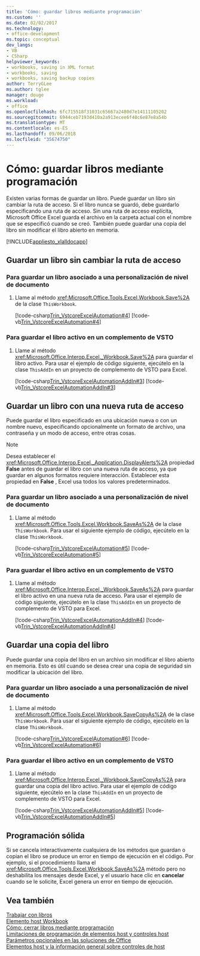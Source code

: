 ```yaml
---
title: 'Cómo: guardar libros mediante programación'
ms.custom: ''
ms.date: 02/02/2017
ms.technology:
- office-development
ms.topic: conceptual
dev_langs:
- VB
- CSharp
helpviewer_keywords:
- workbooks, saving in XML format
- workbooks, saving
- workbooks, saving backup copies
author: TerryGLee
ms.author: tglee
manager: douge
ms.workload:
- office
ms.openlocfilehash: 6fc715518f31031c65667a2480d7e14111105202
ms.sourcegitcommit: 6944ceb7193d410a2a913ecee6f40c6e87e8a54b
ms.translationtype: MT
ms.contentlocale: es-ES
ms.lasthandoff: 09/06/2018
ms.locfileid: "35674750"
---
```

# <a name="how-to-programmatically-save-workbooks"></a>Cómo: guardar libros mediante programación
  Existen varias formas de guardar un libro. Puede guardar un libro sin cambiar la ruta de acceso. Si el libro nunca se guardó, debe guardarlo especificando una ruta de acceso. Sin una ruta de acceso explícita, Microsoft Office Excel guarda el archivo en la carpeta actual con el nombre que se especificó cuando se creó. También puede guardar una copia del libro sin modificar el libro abierto en memoria.  
  
 [!INCLUDE[appliesto_xlalldocapp](../vsto/includes/appliesto-xlalldocapp-md.md)]  
  
## <a name="save-a-workbook-without-changing-the-path"></a>Guardar un libro sin cambiar la ruta de acceso  
  
### <a name="to-save-a-workbook-associated-with-a-document-level-customization"></a>Para guardar un libro asociado a una personalización de nivel de documento  
  
1.  Llame al método <xref:Microsoft.Office.Tools.Excel.Workbook.Save%2A> de la clase `ThisWorkbook`.  
  
     [!code-csharp[Trin_VstcoreExcelAutomation#4](../vsto/codesnippet/CSharp/Trin_VstcoreExcelAutomationCS/ThisWorkbook.cs#4)]
     [!code-vb[Trin_VstcoreExcelAutomation#4](../vsto/codesnippet/VisualBasic/Trin_VstcoreExcelAutomation/ThisWorkbook.vb#4)]  
  
### <a name="to-save-the-active-workbook-in-a-vsto-add-in"></a>Para guardar el libro activo en un complemento de VSTO  
  
1.  Llame al método <xref:Microsoft.Office.Interop.Excel._Workbook.Save%2A> para guardar el libro activo. Para usar el ejemplo de código siguiente, ejecútelo en la clase `ThisAddIn` en un proyecto de complemento de VSTO para Excel.  
  
     [!code-csharp[Trin_VstcoreExcelAutomationAddIn#3](../vsto/codesnippet/CSharp/trin_vstcoreexcelautomationaddin/ThisAddIn.cs#3)]
     [!code-vb[Trin_VstcoreExcelAutomationAddIn#3](../vsto/codesnippet/VisualBasic/trin_vstcoreexcelautomationaddin/ThisAddIn.vb#3)]  
  
## <a name="save-a-workbook-with-a-new-path"></a>Guardar un libro con una nueva ruta de acceso  
 Puede guardar el libro especificado en una ubicación nueva o con un nombre nuevo, especificando opcionalmente un formato de archivo, una contraseña y un modo de acceso, entre otras cosas.  
  
> [!NOTE]  
>  Desea establecer el <xref:Microsoft.Office.Interop.Excel._Application.DisplayAlerts%2A> propiedad **False** antes de guardar el libro con una nueva ruta de acceso, ya que guardar en algunos formatos requiere interacción. Establecer esta propiedad en **False** , Excel usa todos los valores predeterminados.  
  
### <a name="to-save-a-workbook-associated-with-a-document-level-customization"></a>Para guardar un libro asociado a una personalización de nivel de documento  
  
1.  Llame al método <xref:Microsoft.Office.Tools.Excel.Workbook.SaveAs%2A> de la clase `ThisWorkbook`. Para usar el siguiente ejemplo de código, ejecútelo en la clase `ThisWorkbook`.  
  
     [!code-csharp[Trin_VstcoreExcelAutomation#5](../vsto/codesnippet/CSharp/Trin_VstcoreExcelAutomationCS/ThisWorkbook.cs#5)]
     [!code-vb[Trin_VstcoreExcelAutomation#5](../vsto/codesnippet/VisualBasic/Trin_VstcoreExcelAutomation/ThisWorkbook.vb#5)]  
  
### <a name="to-save-the-active-workbook-in-a-vsto-add-in"></a>Para guardar el libro activo en un complemento de VSTO  
  
1.  Llame al método <xref:Microsoft.Office.Interop.Excel._Workbook.SaveAs%2A> para guardar el libro activo en una nueva ruta de acceso. Para usar el ejemplo de código siguiente, ejecútelo en la clase `ThisAddIn` en un proyecto de complemento de VSTO para Excel.  
  
     [!code-csharp[Trin_VstcoreExcelAutomationAddIn#4](../vsto/codesnippet/CSharp/trin_vstcoreexcelautomationaddin/ThisAddIn.cs#4)]
     [!code-vb[Trin_VstcoreExcelAutomationAddIn#4](../vsto/codesnippet/VisualBasic/trin_vstcoreexcelautomationaddin/ThisAddIn.vb#4)]  
  
## <a name="save-a-copy-of-the-workbook"></a>Guardar una copia del libro  
 Puede guardar una copia del libro en un archivo sin modificar el libro abierto en memoria. Esto es útil cuando se desea crear una copia de seguridad sin modificar la ubicación del libro.  
  
### <a name="to-save-a-workbook-associated-with-a-document-level-customization"></a>Para guardar un libro asociado a una personalización de nivel de documento  
  
1.  Llame al método <xref:Microsoft.Office.Tools.Excel.Workbook.SaveCopyAs%2A> de la clase `ThisWorkbook`. Para usar el siguiente ejemplo de código, ejecútelo en la clase `ThisWorkbook`.  
  
     [!code-csharp[Trin_VstcoreExcelAutomation#6](../vsto/codesnippet/CSharp/Trin_VstcoreExcelAutomationCS/ThisWorkbook.cs#6)]
     [!code-vb[Trin_VstcoreExcelAutomation#6](../vsto/codesnippet/VisualBasic/Trin_VstcoreExcelAutomation/ThisWorkbook.vb#6)]  
  
### <a name="to-save-the-active-workbook-in-a-vsto-add-in"></a>Para guardar el libro activo en un complemento de VSTO  
  
1.  Llame al método <xref:Microsoft.Office.Interop.Excel._Workbook.SaveCopyAs%2A> para guardar una copia del libro activo. Para usar el ejemplo de código siguiente, ejecútelo en la clase `ThisAddIn` en un proyecto de complemento de VSTO para Excel.  
  
     [!code-csharp[Trin_VstcoreExcelAutomationAddIn#5](../vsto/codesnippet/CSharp/trin_vstcoreexcelautomationaddin/ThisAddIn.cs#5)]
     [!code-vb[Trin_VstcoreExcelAutomationAddIn#5](../vsto/codesnippet/VisualBasic/trin_vstcoreexcelautomationaddin/ThisAddIn.vb#5)]  
  
## <a name="robust-programming"></a>Programación sólida  
 Si se cancela interactivamente cualquiera de los métodos que guardan o copian el libro se produce un error en tiempo de ejecución en el código. Por ejemplo, si el procedimiento llama el <xref:Microsoft.Office.Tools.Excel.Workbook.SaveAs%2A> método pero no deshabilita los mensajes desde Excel, y el usuario hace clic en **cancelar** cuando se le solicite, Excel genera un error en tiempo de ejecución.  
  
## <a name="see-also"></a>Vea también  
 [Trabajar con libros](../vsto/working-with-workbooks.md)   
 [Elemento host Workbook](../vsto/workbook-host-item.md)   
 [Cómo: cerrar libros mediante programación](../vsto/how-to-programmatically-close-workbooks.md)   
 [Limitaciones de programación de elementos host y controles host](../vsto/programmatic-limitations-of-host-items-and-host-controls.md)   
 [Parámetros opcionales en las soluciones de Office](../vsto/optional-parameters-in-office-solutions.md)   
 [Elementos host y la información general sobre controles de host](../vsto/host-items-and-host-controls-overview.md)  
  
  